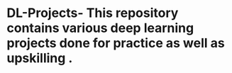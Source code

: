 # DL-Projects- This repository contains various deep learning projects done for practice as well as upskilling .
